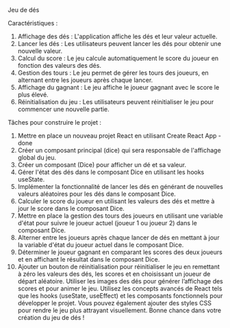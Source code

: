 Jeu de dés

Caractéristiques :
1. Affichage des dés : L'application affiche les dés et leur valeur actuelle.
2. Lancer les dés : Les utilisateurs peuvent lancer les dés pour obtenir une nouvelle
valeur.
3. Calcul du score : Le jeu calcule automatiquement le score du joueur en fonction des
valeurs des dés.
4. Gestion des tours : Le jeu permet de gérer les tours des joueurs, en alternant entre
les joueurs après chaque lancer.
5. Affichage du gagnant : Le jeu affiche le joueur gagnant avec le score le plus élevé.
6. Réinitialisation du jeu : Les utilisateurs peuvent réinitialiser le jeu pour commencer
une nouvelle partie.


Tâches pour construire le projet :
1. Mettre en place un nouveau projet React en utilisant Create React App - done
2. Créer un composant principal (dice) qui sera responsable de l'affichage global du jeu.
3. Créer un composant (Dice) pour afficher un dé et sa valeur.
4. Gérer l'état des dés dans le composant Dice en utilisant les hooks useState.
5. Implémenter la fonctionnalité de lancer les dés en générant de nouvelles valeurs
aléatoires pour les dés dans le composant Dice.
6. Calculer le score du joueur en utilisant les valeurs des dés et mettre à jour le score
dans le composant Dice.
7. Mettre en place la gestion des tours des joueurs en utilisant une variable d'état pour
suivre le joueur actuel (joueur 1 ou joueur 2) dans le composant Dice.
8. Alterner entre les joueurs après chaque lancer de dés en mettant à jour la variable
d'état du joueur actuel dans le composant Dice.
9. Déterminer le joueur gagnant en comparant les scores des deux joueurs et en
affichant le résultat dans le composant Dice.
10. Ajouter un bouton de réinitialisation pour réinitialiser le jeu en remettant à zéro les
valeurs des dés, les scores et en choisissant un joueur de départ aléatoire.
Utiliser les images des dés pour générer l’affichage des scores et pour animer le jeu.
Utilisez les concepts avancés de React tels que les hooks (useState, useEffect) et les
composants fonctionnels pour développer le projet. Vous pouvez également ajouter des
styles CSS pour rendre le jeu plus attrayant visuellement. Bonne chance dans votre création
du jeu de dés !
